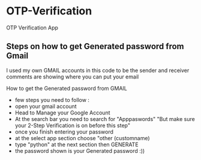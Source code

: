 # OTP-Verification
OTP Verification App 


## Steps on how to get Generated password from Gmail 
I used my own GMAIL accounts in this code to be the sender and receiver
comments are showing where you can put your email 

  How to get the Generated password from GMAIL 
- few steps you need to follow :
- open your gmail account 
- Head to Manage your Google Account
- At the search bar you need to search for "Apppaswords" "But make sure your 2-Step Verification is on before this step"
- once you finish entering your password 
- at the select app section choose "other (customname)
- type "python" at the next section then GENERATE 
- the password shown is your Generated password :))

